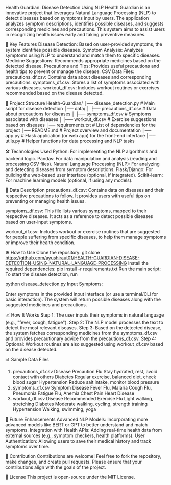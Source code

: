 
Health Guardian: Disease Detection Using NLP
Health Guardian is an innovative project that leverages Natural Language Processing (NLP) to detect diseases based on symptoms input by users. The application analyzes symptom descriptions, identifies possible diseases, and suggests corresponding medicines and precautions. This system aims to assist users in recognizing health issues early and taking preventive measures.

🌟 Key Features
Disease Detection: Based on user-provided symptoms, the system identifies possible diseases.
Symptom Analysis: Analyzes symptoms using NLP to understand and match them to specific diseases.
Medicine Suggestions: Recommends appropriate medicines based on the detected disease.
Precautions and Tips: Provides useful precautions and health tips to prevent or manage the disease.
CSV Data Files:
precautions_df.csv: Contains data about diseases and corresponding precautions.
symptoms_df.csv: Stores a list of symptoms associated with various diseases.
workout_df.csv: Includes workout routines or exercises recommended based on the disease detected.

📂 Project Structure
Health-Guardian/
│── disease_detection.py     # Main script for disease detection
│── data/
│   ├── precautions_df.csv   # Data about precautions for diseases
│   ├── symptoms_df.csv      # Symptoms associated with diseases
│   ├── workout_df.csv       # Exercise suggestions based on diseases
│── requirements.txt         # List of dependencies for the project
│── README.md                # Project overview and documentation
│── app.py                   # Flask application (or web app) for the front-end interface
│── utils.py                 # Helper functions for data processing and NLP tasks

🛠️ Technologies Used
Python: For implementing the NLP algorithms and backend logic.
Pandas: For data manipulation and analysis (reading and processing CSV files).
Natural Language Processing (NLP): For analyzing and detecting diseases from symptom descriptions.
Flask/Django: For building the web-based user interface (optional, if integrated).
Scikit-learn: For machine learning models (optional, if using any models).

📄 Data Description
precautions_df.csv: Contains data on diseases and their respective precautions to follow. It provides users with useful tips on preventing or managing health issues.

symptoms_df.csv: This file lists various symptoms, mapped to their respective diseases. It acts as a reference to detect possible diseases based on user-input symptoms.

workout_df.csv: Includes workout or exercise routines that are suggested for people suffering from specific diseases, to help them manage symptoms or improve their health condition.

⚙️ How to Use
Clone the repository:
git clone https://github.com/ayushiraut01/HEALTH-GUARDIAN-DISEASE-DETECTION-USING-NATURAL-LANGUAGE-PROCESSING
Install the required dependencies:
pip install -r requirements.txt
Run the main script: To start the disease detection, run

python disease_detection.py
Input Symptoms:

Enter symptoms in the provided input interface (or use a terminal/CLI for basic interaction).
The system will return possible diseases along with the suggested medicines and precautions.

📈 How It Works
Step 1: The user inputs their symptoms in natural language (e.g., "fever, cough, fatigue").
Step 2: The NLP model processes the text to detect the most relevant diseases.
Step 3: Based on the detected disease, the system fetches corresponding medicines from the symptoms_df.csv and provides precautionary advice from the precautions_df.csv.
Step 4: Optional: Workout routines are also suggested using workout_df.csv based on the disease detected.

📊 Sample Data Files
1. precautions_df.csv
Disease	Precaution
Flu	Stay hydrated, rest, avoid contact with others
Diabetes	Regular exercise, balanced diet, check blood sugar
Hypertension	Reduce salt intake, monitor blood pressure
2. symptoms_df.csv
Symptom	Disease
Fever	Flu, Malaria
Cough	Flu, Pneumonia
Fatigue	Flu, Anemia
Chest Pain	Heart Disease
3. workout_df.csv
Disease	Recommended Exercise
Flu	Light walking, stretching
Diabetes	Moderate walking, cycling, strength training
Hypertension	Walking, swimming, yoga

🔮 Future Enhancements
Advanced NLP Models: Incorporating more advanced models like BERT or GPT to better understand and match symptoms.
Integration with Health APIs: Adding real-time health data from external sources (e.g., symptom checkers, health platforms).
User Authentication: Allowing users to save their medical history and track symptoms over time.

🤝 Contribution
Contributions are welcome! Feel free to fork the repository, make changes, and create pull requests. Please ensure that your contributions align with the goals of the project.

📜 License
This project is open-source under the MIT License.
